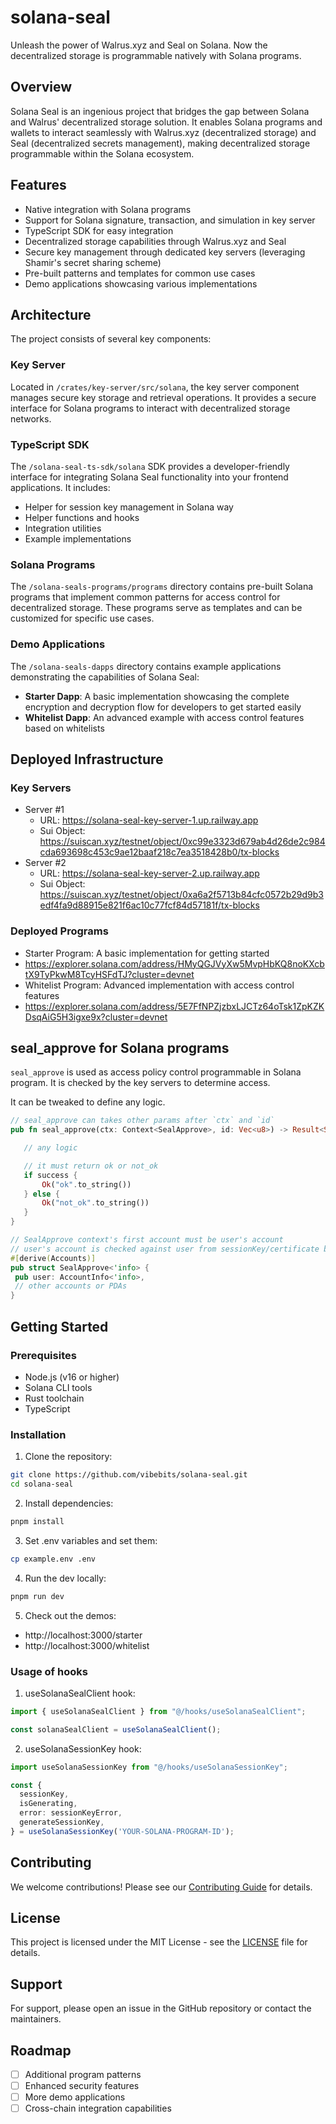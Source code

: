 # solana-seal
Unleash the power of Walrus.xyz and Seal on Solana. Now the decentralized storage is programmable natively with Solana programs.

## Overview
Solana Seal is an ingenious project that bridges the gap between Solana and Walrus' decentralized storage solution. It enables Solana programs and wallets to interact seamlessly with Walrus.xyz (decentralized storage) and Seal (decentralized secrets management), making decentralized storage programmable within the Solana ecosystem.

## Features
- Native integration with Solana programs
- Support for Solana signature, transaction, and simulation in key server
- TypeScript SDK for easy integration
- Decentralized storage capabilities through Walrus.xyz and Seal
- Secure key management through dedicated key servers (leveraging Shamir's secret sharing scheme)
- Pre-built patterns and templates for common use cases
- Demo applications showcasing various implementations

## Architecture
The project consists of several key components:

### Key Server
Located in `/crates/key-server/src/solana`, the key server component manages secure key storage and retrieval operations. It provides a secure interface for Solana programs to interact with decentralized storage networks.

### TypeScript SDK
The `/solana-seal-ts-sdk/solana` SDK provides a developer-friendly interface for integrating Solana Seal functionality into your frontend applications. It includes:
- Helper for session key management in Solana way
- Helper functions and hooks
- Integration utilities
- Example implementations

### Solana Programs
The `/solana-seals-programs/programs` directory contains pre-built Solana programs that implement common patterns for access control for decentralized storage. These programs serve as templates and can be customized for specific use cases.

### Demo Applications
The `/solana-seals-dapps` directory contains example applications demonstrating the capabilities of Solana Seal:
- **Starter Dapp**: A basic implementation showcasing the complete encryption and decryption flow for developers to get started easily
- **Whitelist Dapp**: An advanced example with access control features based on whitelists

## Deployed Infrastructure

### Key Servers
- Server #1
  - URL: https://solana-seal-key-server-1.up.railway.app
  - Sui Object: https://suiscan.xyz/testnet/object/0xc99e3323d679ab4d26de2c984cda693698c453c9ae12baaf218c7ea3518428b0/tx-blocks
- Server #2
  - URL: https://solana-seal-key-server-2.up.railway.app
  - Sui Object: https://suiscan.xyz/testnet/object/0xa6a2f5713b84cfc0572b29d9b3edf4fa9d88915e821f6ac10c77fcf84d57181f/tx-blocks

### Deployed Programs
- Starter Program: A basic implementation for getting started
 - https://explorer.solana.com/address/HMyQGJVyXw5MvpHbKQ8noKXcbtX9TyPkwM8TcyHSFdTJ?cluster=devnet
- Whitelist Program: Advanced implementation with access control features
 - https://explorer.solana.com/address/5E7FfNPZjzbxLJCTz64oTsk1ZpKZKDsqAiG5H3igxe9x?cluster=devnet

 ## seal_approve for Solana programs

 `seal_approve` is used as access policy control programmable in Solana program. It is checked by the key servers to determine access.

 It can be tweaked to define any logic.

 ```rust
// seal_approve can takes other params after `ctx` and `id`
pub fn seal_approve(ctx: Context<SealApprove>, id: Vec<u8>) -> Result<String> {

    // any logic

    // it must return ok or not_ok
    if success {
        Ok("ok".to_string())
    } else {
        Ok("not_ok".to_string())
    }
}

// SealApprove context's first account must be user's account
// user's account is checked against user from sessionKey/certificate by the key servers
#[derive(Accounts)]
pub struct SealApprove<'info> {
  pub user: AccountInfo<'info>,
  // other accounts or PDAs
}
 ```

## Getting Started

### Prerequisites
- Node.js (v16 or higher)
- Solana CLI tools
- Rust toolchain
- TypeScript

### Installation
1. Clone the repository:
```bash
git clone https://github.com/vibebits/solana-seal.git
cd solana-seal
```

2. Install dependencies:
```bash
pnpm install
```

3. Set .env variables and set them:
```bash
cp example.env .env
```

4. Run the dev locally:
```bash
pnpm run dev
```

5. Check out the demos:
- http://localhost:3000/starter
- http://localhost:3000/whitelist

### Usage of hooks
1. useSolanaSealClient hook:
```typescript
import { useSolanaSealClient } from "@/hooks/useSolanaSealClient";

const solanaSealClient = useSolanaSealClient();
```

2. useSolanaSessionKey hook:
```typescript
import useSolanaSessionKey from "@/hooks/useSolanaSessionKey";

const {
  sessionKey,
  isGenerating,
  error: sessionKeyError,
  generateSessionKey,
} = useSolanaSessionKey('YOUR-SOLANA-PROGRAM-ID');
```

## Contributing
We welcome contributions! Please see our [Contributing Guide](CONTRIBUTING.md) for details.

## License
This project is licensed under the MIT License - see the [LICENSE](LICENSE) file for details.

## Support
For support, please open an issue in the GitHub repository or contact the maintainers.

## Roadmap
- [ ] Additional program patterns
- [ ] Enhanced security features
- [ ] More demo applications
- [ ] Cross-chain integration capabilities